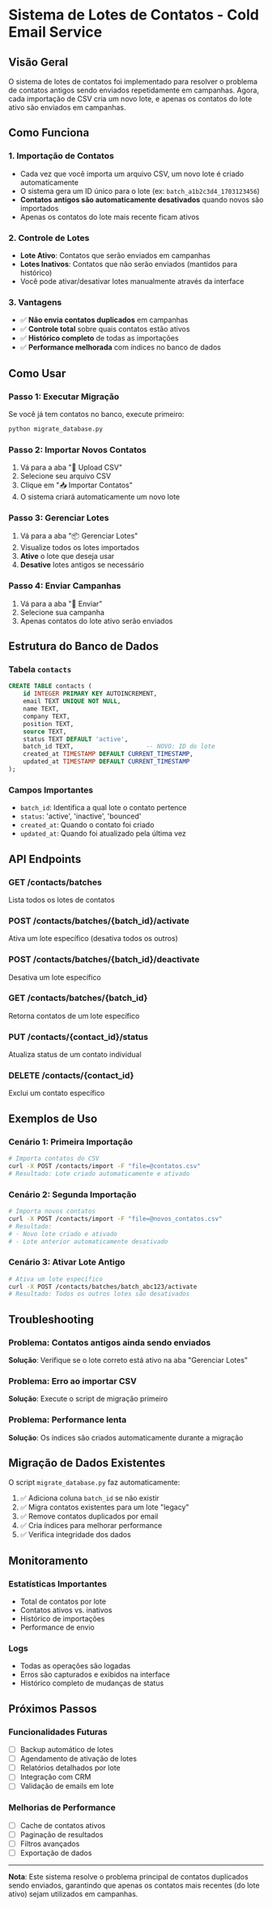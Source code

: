 # Sistema de Lotes de Contatos - Cold Email Service

## Visão Geral

O sistema de lotes de contatos foi implementado para resolver o problema de contatos antigos sendo enviados repetidamente em campanhas. Agora, cada importação de CSV cria um novo lote, e apenas os contatos do lote ativo são enviados em campanhas.

## Como Funciona

### 1. **Importação de Contatos**
- Cada vez que você importa um arquivo CSV, um novo lote é criado automaticamente
- O sistema gera um ID único para o lote (ex: `batch_a1b2c3d4_1703123456`)
- **Contatos antigos são automaticamente desativados** quando novos são importados
- Apenas os contatos do lote mais recente ficam ativos

### 2. **Controle de Lotes**
- **Lote Ativo**: Contatos que serão enviados em campanhas
- **Lotes Inativos**: Contatos que não serão enviados (mantidos para histórico)
- Você pode ativar/desativar lotes manualmente através da interface

### 3. **Vantagens**
- ✅ **Não envia contatos duplicados** em campanhas
- ✅ **Controle total** sobre quais contatos estão ativos
- ✅ **Histórico completo** de todas as importações
- ✅ **Performance melhorada** com índices no banco de dados

## Como Usar

### **Passo 1: Executar Migração**
Se você já tem contatos no banco, execute primeiro:

```bash
python migrate_database.py
```

### **Passo 2: Importar Novos Contatos**
1. Vá para a aba "📁 Upload CSV"
2. Selecione seu arquivo CSV
3. Clique em "📥 Importar Contatos"
4. O sistema criará automaticamente um novo lote

### **Passo 3: Gerenciar Lotes**
1. Vá para a aba "📦 Gerenciar Lotes"
2. Visualize todos os lotes importados
3. **Ative** o lote que deseja usar
4. **Desative** lotes antigos se necessário

### **Passo 4: Enviar Campanhas**
1. Vá para a aba "🚀 Enviar"
2. Selecione sua campanha
3. Apenas contatos do lote ativo serão enviados

## Estrutura do Banco de Dados

### Tabela `contacts`
```sql
CREATE TABLE contacts (
    id INTEGER PRIMARY KEY AUTOINCREMENT,
    email TEXT UNIQUE NOT NULL,
    name TEXT,
    company TEXT,
    position TEXT,
    source TEXT,
    status TEXT DEFAULT 'active',
    batch_id TEXT,                    -- NOVO: ID do lote
    created_at TIMESTAMP DEFAULT CURRENT_TIMESTAMP,
    updated_at TIMESTAMP DEFAULT CURRENT_TIMESTAMP
);
```

### Campos Importantes
- `batch_id`: Identifica a qual lote o contato pertence
- `status`: 'active', 'inactive', 'bounced'
- `created_at`: Quando o contato foi criado
- `updated_at`: Quando foi atualizado pela última vez

## API Endpoints

### **GET /contacts/batches**
Lista todos os lotes de contatos

### **POST /contacts/batches/{batch_id}/activate**
Ativa um lote específico (desativa todos os outros)

### **POST /contacts/batches/{batch_id}/deactivate**
Desativa um lote específico

### **GET /contacts/batches/{batch_id}**
Retorna contatos de um lote específico

### **PUT /contacts/{contact_id}/status**
Atualiza status de um contato individual

### **DELETE /contacts/{contact_id}**
Exclui um contato específico

## Exemplos de Uso

### **Cenário 1: Primeira Importação**
```bash
# Importa contatos do CSV
curl -X POST /contacts/import -F "file=@contatos.csv"
# Resultado: Lote criado automaticamente e ativado
```

### **Cenário 2: Segunda Importação**
```bash
# Importa novos contatos
curl -X POST /contacts/import -F "file=@novos_contatos.csv"
# Resultado: 
# - Novo lote criado e ativado
# - Lote anterior automaticamente desativado
```

### **Cenário 3: Ativar Lote Antigo**
```bash
# Ativa um lote específico
curl -X POST /contacts/batches/batch_abc123/activate
# Resultado: Todos os outros lotes são desativados
```

## Troubleshooting

### **Problema: Contatos antigos ainda sendo enviados**
**Solução**: Verifique se o lote correto está ativo na aba "Gerenciar Lotes"

### **Problema: Erro ao importar CSV**
**Solução**: Execute o script de migração primeiro

### **Problema: Performance lenta**
**Solução**: Os índices são criados automaticamente durante a migração

## Migração de Dados Existentes

O script `migrate_database.py` faz automaticamente:

1. ✅ Adiciona coluna `batch_id` se não existir
2. ✅ Migra contatos existentes para um lote "legacy"
3. ✅ Remove contatos duplicados por email
4. ✅ Cria índices para melhorar performance
5. ✅ Verifica integridade dos dados

## Monitoramento

### **Estatísticas Importantes**
- Total de contatos por lote
- Contatos ativos vs. inativos
- Histórico de importações
- Performance de envio

### **Logs**
- Todas as operações são logadas
- Erros são capturados e exibidos na interface
- Histórico completo de mudanças de status

## Próximos Passos

### **Funcionalidades Futuras**
- [ ] Backup automático de lotes
- [ ] Agendamento de ativação de lotes
- [ ] Relatórios detalhados por lote
- [ ] Integração com CRM
- [ ] Validação de emails em lote

### **Melhorias de Performance**
- [ ] Cache de contatos ativos
- [ ] Paginação de resultados
- [ ] Filtros avançados
- [ ] Exportação de dados

---

**Nota**: Este sistema resolve o problema principal de contatos duplicados sendo enviados, garantindo que apenas os contatos mais recentes (do lote ativo) sejam utilizados em campanhas.
